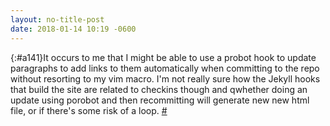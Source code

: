 ```yaml
---
layout: no-title-post
date: 2018-01-14 10:19 -0600
---
```

[](){:#a141}It occurs to me that I might be able to use a probot hook to update paragraphs to add links to them automatically when committing to the repo without resorting to my vim macro. I'm not really sure how the Jekyll hooks that build the site are related to checkins though and qwhether doing an update using porobot and then recommitting will generate new new html file, or if there's some risk of a loop. [#](#a141)

